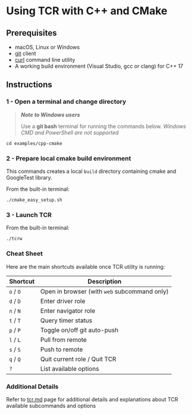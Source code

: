 # Using TCR with C++ and CMake

## Prerequisites

- macOS, Linux or Windows
- [git](https://git-scm.com/) client
- [curl](https://curl.se/download.html) command line utility
- A working build environment (Visual Studio, gcc or clang) for C++ 17

## Instructions

### 1 - Open a terminal and change directory

> ***Note to Windows users***
>
> Use a **git bash** terminal for running the commands below.
> _Windows CMD and PowerShell are not supported_

```shell
cd examples/cpp-cmake
```

### 2 - Prepare local cmake build environment

This commands creates a local `build` directory containing cmake and GoogleTest library.

From the built-in terminal:

```shell
./cmake_easy_setup.sh
```

### 3 - Launch TCR

From the built-in terminal:

```shell
./tcrw
```

### Cheat Sheet

Here are the main shortcuts available once TCR utility is running:

| Shortcut  | Description                                  |
|-----------|----------------------------------------------|
| `o` / `O` | Open in browser (with `web` subcommand only) |
| `d` / `D` | Enter driver role                            |
| `n` / `N` | Enter navigator role                         |
| `t` / `T` | Query timer status                           |
| `p` / `P` | Toggle on/off git auto-push                  |
| `l` / `L` | Pull from remote                             |
| `s` / `S` | Push to remote                               |
| `q` / `Q` | Quit current role / Quit TCR                 |
| `?`       | List available options                       |

### Additional Details

Refer to [tcr.md](../../doc/tcr.md) page for additional details and explanations about TCR
available subcommands and options
